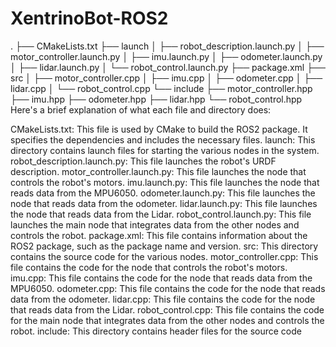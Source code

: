 # XentrinoBot-ROS2

.
├── CMakeLists.txt
├── launch
│   ├── robot_description.launch.py
│   ├── motor_controller.launch.py
│   ├── imu.launch.py
│   ├── odometer.launch.py
│   ├── lidar.launch.py
│   └── robot_control.launch.py
├── package.xml
├── src
│   ├── motor_controller.cpp
│   ├── imu.cpp
│   ├── odometer.cpp
│   ├── lidar.cpp
│   └── robot_control.cpp
└── include
    ├── motor_controller.hpp
    ├── imu.hpp
    ├── odometer.hpp
    ├── lidar.hpp
    └── robot_control.hpp
Here's a brief explanation of what each file and directory does:

CMakeLists.txt: This file is used by CMake to build the ROS2 package. It specifies the dependencies and includes the necessary files.
launch: This directory contains launch files for starting the various nodes in the system.
robot_description.launch.py: This file launches the robot's URDF description.
motor_controller.launch.py: This file launches the node that controls the robot's motors.
imu.launch.py: This file launches the node that reads data from the MPU6050.
odometer.launch.py: This file launches the node that reads data from the odometer.
lidar.launch.py: This file launches the node that reads data from the Lidar.
robot_control.launch.py: This file launches the main node that integrates data from the other nodes and controls the robot.
package.xml: This file contains information about the ROS2 package, such as the package name and version.
src: This directory contains the source code for the various nodes.
motor_controller.cpp: This file contains the code for the node that controls the robot's motors.
imu.cpp: This file contains the code for the node that reads data from the MPU6050.
odometer.cpp: This file contains the code for the node that reads data from the odometer.
lidar.cpp: This file contains the code for the node that reads data from the Lidar.
robot_control.cpp: This file contains the code for the main node that integrates data from the other nodes and controls the robot.
include: This directory contains header files for the source code
